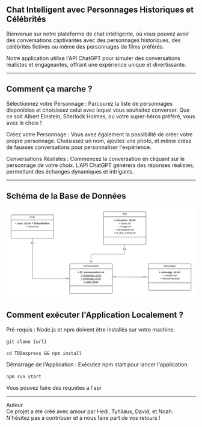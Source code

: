 ## Chat Intelligent avec Personnages Historiques et Célébrités
Bienvenue sur notre plateforme de chat intelligente, où vous pouvez avoir des conversations captivantes avec des personnages historiques, des célébrités fictives ou même des personnages de films préférés.  

Notre application utilise l'API ChatGPT pour simuler des conversations réalistes et engageantes, offrant une expérience unique et divertissante. 

---

## Comment ça marche ?  
Sélectionnez votre Personnage : Parcourez la liste de personnages disponibles et choisissez celui avec lequel vous souhaitez converser. Que ce soit Albert Einstein, Sherlock Holmes, ou votre super-héros préféré, vous avez le choix !

Créez votre Personnage : Vous avez également la possibilité de créer votre propre personnage. Choisissez un nom, ajoutez une photo, et même créez de fausses conversations pour personnaliser l'expérience.

Conversations Réalistes : Commencez la conversation en cliquant sur le personnage de votre choix. L'API ChatGPT générera des réponses réalistes, permettant des échanges dynamiques et intrigants.

-----------
## Schéma de la Base de Données

![Schéma DB](assets/class_DB_diagram.png)

## Comment exécuter l'Application Localement ?

Pré-requis : Node.js et npm doivent être installés sur votre machine.

```git clone {url}```

```cd TDDexpress && npm install```




Démarrage de l'Application : Exécutez npm start pour lancer l'application. 

```npm run start```

Vous pouvez faire des requetes a l'api

------ 

Auteur  
Ce projet a été créé avec amour par Hedi, Tyhliaux, David, et Noah. N'hésitez pas à contribuer et à nous faire part de vos retours !
